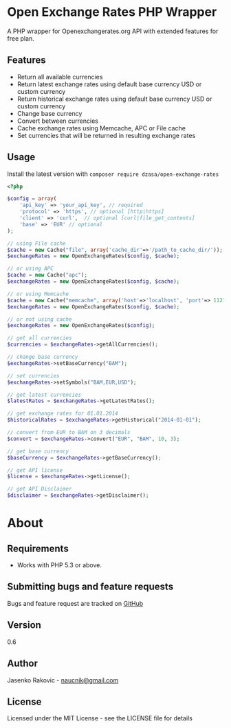 Open Exchange Rates PHP Wrapper
===================

A PHP wrapper for Openexchangerates.org API with extended features for free plan.

Features
-------------------

* Return all available currencies
* Return latest exchange rates using default base currency USD or custom currency
* Return historical exchange rates using default base currency USD or custom currency
* Change base currency
* Convert between currencies
* Cache exchange rates using Memcache, APC or File cache
* Set currencies that will be returned in resulting exchange rates


Usage
-----

Install the latest version with `composer require dzasa/open-exchange-rates`

```php
<?php

$config = array(
    'api_key' => 'your_api_key', // required
    'protocol' => 'https', // optional [http|https]
    'client' => 'curl',  // optional [curl|file_get_contents]
    'base' => 'EUR' // optional
);

// using File cache
$cache = new Cache("file", array('cache_dir'=>'/path_to_cache_dir/'));
$exchangeRates = new OpenExchangeRates($config, $cache);

// or using APC
$cache = new Cache("apc");
$exchangeRates = new OpenExchangeRates($config, $cache);

// or using Memcache
$cache = new Cache("memcache", array('host'=>'localhost', 'port'=> 11211));
$exchangeRates = new OpenExchangeRates($config, $cache);

// or not using cache
$exchangeRates = new OpenExchangeRates($config);

// get all currencies
$currencies = $exchangeRates->getAllCurrencies();

// change base currency
$exchangeRates->setBaseCurrency("BAM");

// set currencies
$exchangeRates->setSymbols("BAM,EUR,USD");

// get latest currencies
$latestRates = $exchangeRates->getLatestRates();

// get exchange rates for 01.01.2014
$historicalRates = $exchangeRates->getHistorical("2014-01-01");

// convert from EUR to BAM on 3 decimals
$convert = $exchangeRates->convert("EUR", "BAM", 10, 3);

// get base currency
$baseCurrency = $exchangeRates->getBaseCurrency();

// get API license
$license = $exchangeRates->getLicense();

// get API Disclaimer
$disclaimer = $exchangeRates->getDisclaimer();

```


About
=====

Requirements
------------

- Works with PHP 5.3 or above.


Submitting bugs and feature requests
------------------------------------
Bugs and feature request are tracked on [GitHub]

Version
----

0.6


Author
------
Jasenko Rakovic - naucnik@gmail.com

License
----

Licensed under the MIT License - see the LICENSE file for details

[GitHub]:https://github.com/dzasa/php-open-exchange-rates/issues
